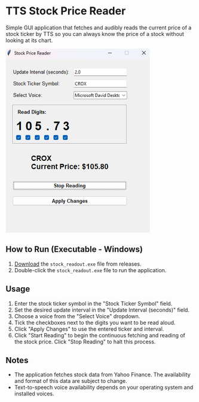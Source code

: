 # TTS Stock Price Reader

Simple GUI application that fetches and audibly reads the current price of a stock ticker by TTS so you can always know the price of a stock without looking at its chart.

![UI](./assets/1.png)

## How to Run (Executable - Windows)

1.  [Download](https://github.com/swxk19/AudioStockPrice/releases/download/1.0/stock_readout.exe) the `stock_readout.exe` file from releases.
2.  Double-click the `stock_readout.exe` file to run the application.

## Usage


1.  Enter the stock ticker symbol in the "Stock Ticker Symbol" field.
2.  Set the desired update interval in the "Update Interval (seconds)" field.
3.  Choose a voice from the "Select Voice" dropdown.
4.  Tick the checkboxes next to the digits you want to be read aloud.
5.  Click "Apply Changes" to use the entered ticker and interval.
6.  Click "Start Reading" to begin the continuous fetching and reading of the stock price. Click "Stop Reading" to halt this process.

## Notes

* The application fetches stock data from Yahoo Finance. The availability and format of this data are subject to change.
* Text-to-speech voice availability depends on your operating system and installed voices.

